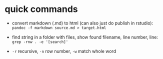 # quick commands

* convert markdown (.md) to html (can also just do publish in rstudio): `pandoc -f markdown source.md > target.html`

* find string in a folder with files, show found filename, line number, line: `grep -rnw . -e '[search]'`
 - `-r` recursive, `-n` row number, `-w` match whole word
